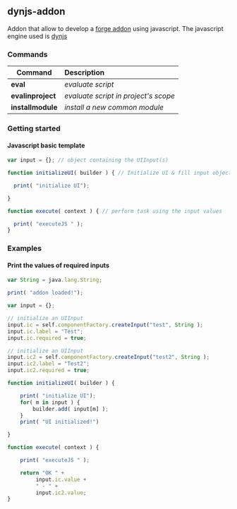 ## dynjs-addon

Addon that allow to develop a [forge addon]() using javascript. The javascript engine used is [dynjs](http://dynjs.org/)


### Commands

| Command        | Description |
| ------------- |:-------------|
| **eval**          | *evaluate script* |
| **evalinproject** | *evaluate script in project's scope* |  
| **installmodule** | *install a new common module* |

### Getting started

#### Javascript basic template
```javascript
var input = {}; // object containing the UIInput(s)

function initializeUI( builder ) { // Initialize UI & fill input object

  print( "initialize UI");

}

function execute( context ) { // perform task using the input values

  print( "executeJS " );
}

```

### Examples

#### Print the values of required inputs
```javascript
var String = java.lang.String;

print( "addon loaded!");

var input = {};

// initialize an UIInput
input.ic = self.componentFactory.createInput("test", String );
input.ic.label = "Test";
input.ic.required = true;

// initialize an UIInput
input.ic2 = self.componentFactory.createInput("test2", String );
input.ic2.label = "Test2";
input.ic2.required = true;

function initializeUI( builder ) {

	print( "initialize UI");
	for( m in input ) {
		builder.add( input[m] );
	}
	print( "UI initialized!")

}

function execute( context ) {

	print( "executeJS " );

	return "OK " +  
         input.ic.value +
         " - " +
         input.ic2.value;
}
```
